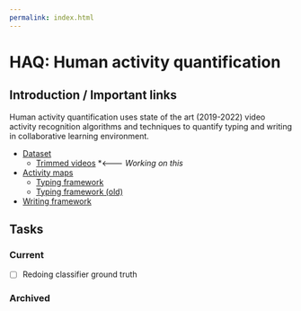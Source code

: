 ```yaml
---
permalink: index.html
---
```

# HAQ: Human activity quantification
## Introduction / Important links
Human activity quantification uses state of the art (2019-2022) video activity 
recognition algorithms and techniques to quantify typing and writing in
collaborative learning environment.
- [Dataset](./dataset/index.md)
  - [Trimmed videos](./dataset/trimmed_videos/index.md) *<--- *Working on this*
- [Activity maps](./activity-maps/activity-maps.md)
  - [Typing framework](./typing-framework/typing_framework_new.md)
  - [Typing framework (old)](./typing-framework/typing_framework.md)
- [Writing framework](./writing-framework/writing_framework.md) 

## Tasks
### Current
- [ ] Redoing classifier ground truth
### Archived
